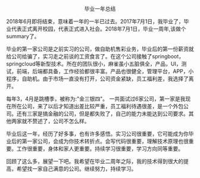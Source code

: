 <p align="center">毕业一年总结</p>

2018年6月即将结束，意味着一年的一半已过去。2017年7月1日，我毕业了，毕业代表正式离开校园，代表正式进入社会。2018年7月1日，毕业一周年,该做个summary了。   
 
毕业的第一家公司是之前实习的公司，做自助机售彩业务，毕业后的第一份薪资就给公司给骗了，实习走之前谈的工资食言了。在这个公司接触了springboot，springcloud等新型技术。所在的团队很小，麻雀虽小五脏俱全，产品，UI，测试，前端，后端都具备，工作经验都很丰富。产品也很健全，管理平台，APP，小程序，自助机。由于市场一直没有打开，公司资金紧缺，员工福利差，我选择了离开。

每年3，4月是跳槽季，被称为:"金三银四"。
一共面试过6家公司，第一家是我现在所在公司，来了以后才知道出差比较严重，员工福利待遇很差，是一个外包公司。还有三家是搞金融的公司，但是都失败了，自己的能力未能达到公司要求。其他两家就不赘述了，公司不怎么样。

毕业后这一年，经历了好多事，也有许多感悟。实习公司很重要，它可能成为你毕业后的第一家公司，会成为你技术转折点。会写代码很重要，理解技术原理也很重要。工作很重要，身体和家人更重要。持续学习很重要，学习方向同等重要。

回顾了这么多，展望一下吧。我希望在毕业二周年之际，我的技术得到很大的提高，希望找一家自己满意的公司。继续努力，持续学习。

 
